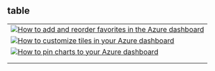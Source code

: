 #

## table

|   |
|---|
|[![How to add and reorder favorites in the Azure dashboard](https://img.youtube.com/vi/l1K3QW1jtoE/0.jpg)](https://www.youtube.com/watch?v=l1K3QW1jtoE)|
|[![How to customize tiles in your Azure dashboard](https://img.youtube.com/vi/p-Dy4rSQAQo/0.jpg)](https://www.youtube.com/watch?v=p-Dy4rSQAQo)|
|[![How to pin charts to your Azure dashboard](https://img.youtube.com/vi/r9BL9k8Pp1k/0.jpg)](https://www.youtube.com/watch?v=r9BL9k8Pp1k)|
||
||
